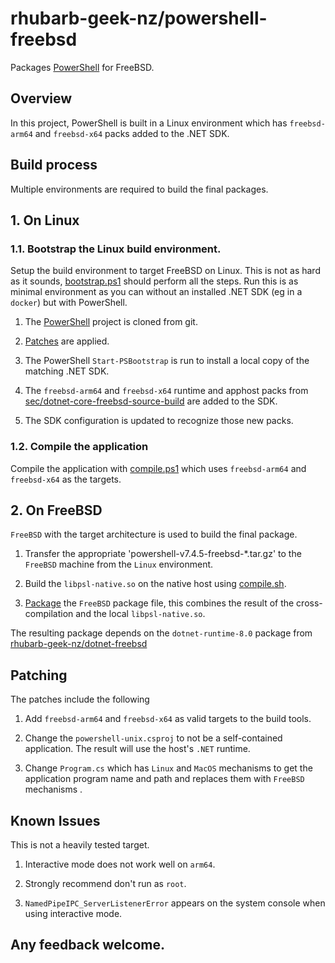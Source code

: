 # rhubarb-geek-nz/powershell-freebsd

Packages [PowerShell](https://github.com/PowerShell/PowerShell) for FreeBSD.

## Overview

In this project, PowerShell is built in a Linux environment which has `freebsd-arm64` and `freebsd-x64` packs added to the .NET SDK.

## Build process

Multiple environments are required to build the final packages.

## 1. On Linux

### 1.1. Bootstrap the Linux build environment. 
    
Setup the build environment to target FreeBSD on Linux. This is not as hard as it sounds, [bootstrap.ps1](bootstrap.ps1) should perform all the steps. Run this is as minimal environment as you can without an installed .NET SDK (eg in a `docker`) but with PowerShell.

1. The [PowerShell](https://github.com/PowerShell/PowerShell) project is cloned from git.

2. [Patches](github-PowerShell.patch) are applied.

3. The PowerShell `Start-PSBootstrap` is run to install a local copy of the matching .NET SDK.

4. The `freebsd-arm64` and `freebsd-x64` runtime and apphost packs from [sec/dotnet-core-freebsd-source-build](https://github.com/sec/dotnet-core-freebsd-source-build) are added to the SDK.

5. The SDK configuration is updated to recognize those new packs.

### 1.2. Compile the application

Compile the application with [compile.ps1](compile.ps1) which uses `freebsd-arm64` and `freebsd-x64` as the targets.

## 2. On FreeBSD

`FreeBSD` with the target architecture is used to build the final package.

1. Transfer the appropriate 'powershell-v7.4.5-freebsd-*.tar.gz' to the `FreeBSD` machine from the `Linux` environment.

2. Build the `libpsl-native.so` on the native host using [compile.sh](compile.sh).

3. [Package](package.sh) the `FreeBSD` package file, this combines the result of the cross-compilation and the local `libpsl-native.so`.

The resulting package depends on the `dotnet-runtime-8.0` package from [rhubarb-geek-nz/dotnet-freebsd](https://github.com/rhubarb-geek-nz/dotnet-freebsd)

## Patching

The patches include the following

1. Add `freebsd-arm64` and `freebsd-x64` as valid targets to the build tools.

2. Change the `powershell-unix.csproj` to not be a self-contained application. The result will use the host's `.NET` runtime.

3. Change `Program.cs` which has `Linux` and `MacOS` mechanisms to get the application program name and path and replaces them with `FreeBSD` mechanisms .

## Known Issues

This is not a heavily tested target.

1. Interactive mode does not work well on `arm64`.

2. Strongly recommend don't run as `root`.

3. `NamedPipeIPC_ServerListenerError` appears on the system console when using interactive mode.

## Any feedback welcome.
